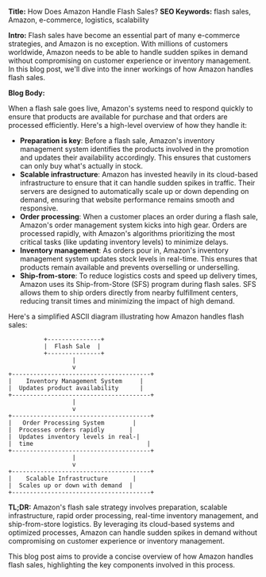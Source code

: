 **Title:** How Does Amazon Handle Flash Sales?
**SEO Keywords:** flash sales, Amazon, e-commerce, logistics, scalability

**Intro:**
Flash sales have become an essential part of many e-commerce strategies, and Amazon is no exception. With millions of customers worldwide, Amazon needs to be able to handle sudden spikes in demand without compromising on customer experience or inventory management. In this blog post, we'll dive into the inner workings of how Amazon handles flash sales.

**Blog Body:**

When a flash sale goes live, Amazon's systems need to respond quickly to ensure that products are available for purchase and that orders are processed efficiently. Here's a high-level overview of how they handle it:

* **Preparation is key**: Before a flash sale, Amazon's inventory management system identifies the products involved in the promotion and updates their availability accordingly. This ensures that customers can only buy what's actually in stock.
* **Scalable infrastructure**: Amazon has invested heavily in its cloud-based infrastructure to ensure that it can handle sudden spikes in traffic. Their servers are designed to automatically scale up or down depending on demand, ensuring that website performance remains smooth and responsive.
* **Order processing**: When a customer places an order during a flash sale, Amazon's order management system kicks into high gear. Orders are processed rapidly, with Amazon's algorithms prioritizing the most critical tasks (like updating inventory levels) to minimize delays.
* **Inventory management**: As orders pour in, Amazon's inventory management system updates stock levels in real-time. This ensures that products remain available and prevents overselling or underselling.
* **Ship-from-store**: To reduce logistics costs and speed up delivery times, Amazon uses its Ship-from-Store (SFS) program during flash sales. SFS allows them to ship orders directly from nearby fulfillment centers, reducing transit times and minimizing the impact of high demand.

Here's a simplified ASCII diagram illustrating how Amazon handles flash sales:
```
          +---------------+
          |  Flash Sale  |
          +---------------+
                  |
                  v
+---------------------------------------+
|    Inventory Management System     |
|  Updates product availability      |
+---------------------------------------+
                  |
                  v
+---------------------------------------+
|   Order Processing System        |
|  Processes orders rapidly       |
|  Updates inventory levels in real-|
|  time                                |
+---------------------------------------+
                  |
                  v
+---------------------------------------+
|    Scalable Infrastructure       |
|  Scales up or down with demand  |
+---------------------------------------+
```

**TL;DR:**
Amazon's flash sale strategy involves preparation, scalable infrastructure, rapid order processing, real-time inventory management, and ship-from-store logistics. By leveraging its cloud-based systems and optimized processes, Amazon can handle sudden spikes in demand without compromising on customer experience or inventory management.

This blog post aims to provide a concise overview of how Amazon handles flash sales, highlighting the key components involved in this process.